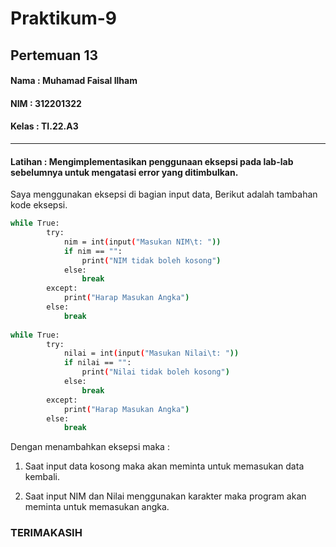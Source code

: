 # Praktikum-9

## Pertemuan 13

#### Nama  : Muhamad Faisal Ilham

#### NIM   : 312201322

#### Kelas : TI.22.A3

_______________________________________

#### Latihan : Mengimplementasikan penggunaan eksepsi pada lab-lab sebelumnya untuk mengatasi error yang ditimbulkan.

Saya menggunakan eksepsi di bagian input data, Berikut adalah tambahan kode eksepsi. <p>

```bash
while True:
        try:
            nim = int(input("Masukan NIM\t: "))
            if nim == "":
                print("NIM tidak boleh kosong")
            else:
                break
        except:
            print("Harap Masukan Angka")
        else:
            break
        
while True:
        try:
            nilai = int(input("Masukan Nilai\t: "))
            if nilai == "":
                print("Nilai tidak boleh kosong")
            else:
                break
        except:
            print("Harap Masukan Angka")
        else:
            break
```

Dengan menambahkan eksepsi maka : <p>

1. Saat input data kosong maka akan meminta untuk memasukan data kembali. <p>
2. Saat input NIM dan Nilai menggunakan karakter maka program akan meminta untuk memasukan angka. <p>

### TERIMAKASIH
